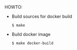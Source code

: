 HOWTO:

- Build sources for docker build

    `$ make`

- Build docker image

    `$ make docker-build`



